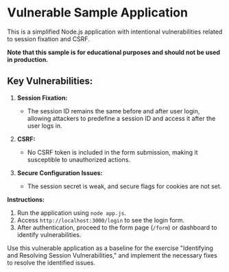 # Vulnerable Sample Application
This is a simplified Node.js application with intentional vulnerabilities related to session fixation and CSRF.

**Note that this sample is for educational purposes and should not be used in production.**

## Key Vulnerabilities:

1. **Session Fixation:**
   - The session ID remains the same before and after user login, allowing attackers to predefine a session ID and access it after the user logs in.

2. **CSRF:**
   - No CSRF token is included in the form submission, making it susceptible to unauthorized actions.

3. **Secure Configuration Issues:**
   - The session secret is weak, and secure flags for cookies are not set.

**Instructions:**
1. Run the application using `node app.js`.
2. Access `http://localhost:3000/login` to see the login form.
3. After authentication, proceed to the form page (`/form`) or dashboard to identify vulnerabilities.

Use this vulnerable application as a baseline for the exercise "Identifying and Resolving Session Vulnerabilities," and implement the necessary fixes to resolve the identified issues.

